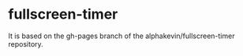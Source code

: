 # fullscreen-timer
It is based on the gh-pages branch of the alphakevin/fullscreen-timer repository.
